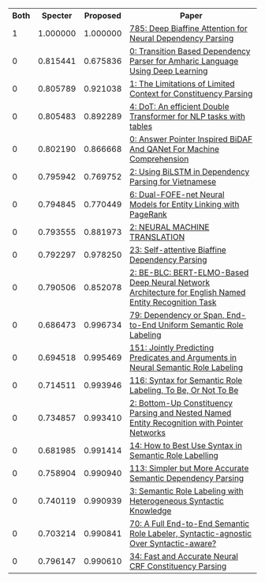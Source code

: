 <html><table><tr>
<th>Both</th>
<th>Specter</th>
<th>Proposed</th>
<th>Paper</th>
</tr>
<tr>
<td>1</td>
<td>1.000000</td>
<td>1.000000</td>
<td><a href="https://www.semanticscholar.org/paper/8cbef23c9ee2ae7c35cc691a0c1d713a6377c9f2">785: Deep Biaffine Attention for Neural Dependency Parsing</a></td>
</tr>
<tr>
<td>0</td>
<td>0.815441</td>
<td>0.675836</td>
<td><a href="https://www.semanticscholar.org/paper/b2a58b161fa6230790644dd6ebbab914c24183ef">0: Transition Based Dependency Parser for Amharic Language Using Deep Learning</a></td>
</tr>
<tr>
<td>0</td>
<td>0.805789</td>
<td>0.921038</td>
<td><a href="https://www.semanticscholar.org/paper/0c47b149f1e0cce163e3bb5eb4135cfec5f6d16b">1: The Limitations of Limited Context for Constituency Parsing</a></td>
</tr>
<tr>
<td>0</td>
<td>0.805483</td>
<td>0.892289</td>
<td><a href="https://www.semanticscholar.org/paper/42ce2dd46dac1be5607d080ceb2a07128c7c95bb">4: DoT: An efficient Double Transformer for NLP tasks with tables</a></td>
</tr>
<tr>
<td>0</td>
<td>0.802190</td>
<td>0.866668</td>
<td><a href="https://www.semanticscholar.org/paper/e1af3f2133c7443771fd81a7991095b13378293a">0: Answer Pointer Inspired BiDAF And QANet For Machine Comprehension</a></td>
</tr>
<tr>
<td>0</td>
<td>0.795942</td>
<td>0.769752</td>
<td><a href="https://www.semanticscholar.org/paper/7bdb069e06427e12cee23e30ad26d2d055dd4784">2: Using BiLSTM in Dependency Parsing for Vietnamese</a></td>
</tr>
<tr>
<td>0</td>
<td>0.794845</td>
<td>0.770449</td>
<td><a href="https://www.semanticscholar.org/paper/808226b39597a5edb212539d89034b501cf58dbd">6: Dual-FOFE-net Neural Models for Entity Linking with PageRank</a></td>
</tr>
<tr>
<td>0</td>
<td>0.793555</td>
<td>0.881973</td>
<td><a href="https://www.semanticscholar.org/paper/dc373d5e108a90a70f55285a852a32706adbeb45">2: NEURAL MACHINE TRANSLATION</a></td>
</tr>
<tr>
<td>0</td>
<td>0.792297</td>
<td>0.978250</td>
<td><a href="https://www.semanticscholar.org/paper/2444acf61061fa4a03a64a88198c852584e62ffa">23: Self-attentive Biaffine Dependency Parsing</a></td>
</tr>
<tr>
<td>0</td>
<td>0.790506</td>
<td>0.852078</td>
<td><a href="https://www.semanticscholar.org/paper/1ef3827636f2beaaac2e3a1712555a281a6c053b">2: BE-BLC: BERT-ELMO-Based Deep Neural Network Architecture for English Named Entity Recognition Task</a></td>
</tr>
<tr>
<td>0</td>
<td>0.686473</td>
<td>0.996734</td>
<td><a href="https://www.semanticscholar.org/paper/ca13f33970bc70d44a6159db5e14f65841abcf5a">79: Dependency or Span, End-to-End Uniform Semantic Role Labeling</a></td>
</tr>
<tr>
<td>0</td>
<td>0.694518</td>
<td>0.995469</td>
<td><a href="https://www.semanticscholar.org/paper/7442a18a55f257a68f21d0cbb8b1395f8915a452">151: Jointly Predicting Predicates and Arguments in Neural Semantic Role Labeling</a></td>
</tr>
<tr>
<td>0</td>
<td>0.714511</td>
<td>0.993946</td>
<td><a href="https://www.semanticscholar.org/paper/74b3f93ee47fe36ff1862ec7d52745f30ec7be49">116: Syntax for Semantic Role Labeling, To Be, Or Not To Be</a></td>
</tr>
<tr>
<td>0</td>
<td>0.734857</td>
<td>0.993410</td>
<td><a href="https://www.semanticscholar.org/paper/d4679f77da3b8606c19f53be73093a4c9b3e9a0d">2: Bottom-Up Constituency Parsing and Nested Named Entity Recognition with Pointer Networks</a></td>
</tr>
<tr>
<td>0</td>
<td>0.681985</td>
<td>0.991414</td>
<td><a href="https://www.semanticscholar.org/paper/31a3bdd716c175846011180467be9f2911cc4bd8">14: How to Best Use Syntax in Semantic Role Labelling</a></td>
</tr>
<tr>
<td>0</td>
<td>0.758904</td>
<td>0.990940</td>
<td><a href="https://www.semanticscholar.org/paper/c267b4a64066b56c8eef053de391c3cbe58c9eb3">113: Simpler but More Accurate Semantic Dependency Parsing</a></td>
</tr>
<tr>
<td>0</td>
<td>0.740119</td>
<td>0.990939</td>
<td><a href="https://www.semanticscholar.org/paper/fe07c5781dc348cee86178c7adb0644ca8b2f600">3: Semantic Role Labeling with Heterogeneous Syntactic Knowledge</a></td>
</tr>
<tr>
<td>0</td>
<td>0.703214</td>
<td>0.990841</td>
<td><a href="https://www.semanticscholar.org/paper/25d77dc6fc454ad667789b60867911bff4180a3d">70: A Full End-to-End Semantic Role Labeler, Syntactic-agnostic Over Syntactic-aware?</a></td>
</tr>
<tr>
<td>0</td>
<td>0.796147</td>
<td>0.990610</td>
<td><a href="https://www.semanticscholar.org/paper/46fe2ae301aeb75b25ebca0bdc26132ca46f5101">34: Fast and Accurate Neural CRF Constituency Parsing</a></td>
</tr>
</table></html>
